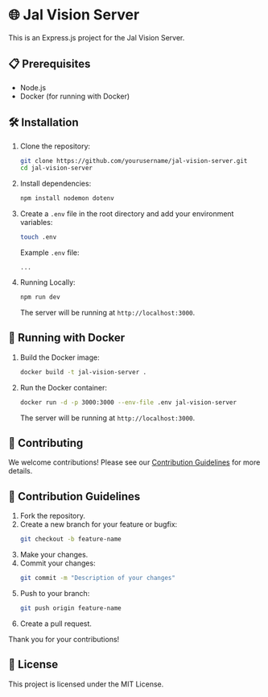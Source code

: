 # 🌐 Jal Vision Server

This is an Express.js project for the Jal Vision Server.

## 📋 Prerequisites

- Node.js
- Docker (for running with Docker)

## 🛠️ Installation

1. Clone the repository:

   ```sh
   git clone https://github.com/yourusername/jal-vision-server.git
   cd jal-vision-server
   ```

2. Install dependencies:

   ```sh
   npm install nodemon dotenv
   ```

3. Create a `.env` file in the root directory and add your environment variables:

   ```sh
   touch .env
   ```

   Example `.env` file:

   ```env
   ...
   ```

4. Running Locally:

   ```sh
   npm run dev
   ```

   The server will be running at `http://localhost:3000`.

## 🐳 Running with Docker

1. Build the Docker image:

   ```sh
   docker build -t jal-vision-server .
   ```

2. Run the Docker container:

   ```sh
   docker run -d -p 3000:3000 --env-file .env jal-vision-server
   ```

   The server will be running at `http://localhost:3000`.

## 🤝 Contributing

We welcome contributions! Please see our [Contribution Guidelines](#contribution-guidelines) for more details.

## 📜 Contribution Guidelines

1. Fork the repository.
2. Create a new branch for your feature or bugfix:
   ```sh
   git checkout -b feature-name
   ```
3. Make your changes.
4. Commit your changes:
   ```sh
   git commit -m "Description of your changes"
   ```
5. Push to your branch:
   ```sh
   git push origin feature-name
   ```
6. Create a pull request.

Thank you for your contributions!



## 📄 License

This project is licensed under the MIT License.

